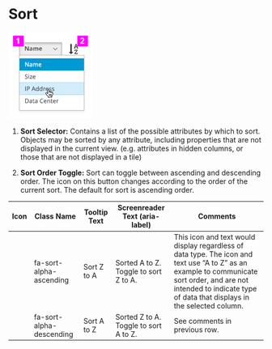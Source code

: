 # Sort

![Image highlighting attribute selector](img/sort_expand.png)

  1. **Sort Selector:** Contains a list of the possible attributes by which to sort. Objects may be sorted by any attribute, including properties that are not displayed in the current view. (e.g. attributes in hidden columns, or those that are not displayed in a tile)

  1. **Sort Order Toggle:** Sort can toggle between ascending and descending order. The icon on this button changes according to the order of the current sort. The default for sort is ascending order.


  | Icon | Class Name | Tooltip Text | Screenreader Text (aria-label) | Comments |
  | ---- | ---------- | ------------ | ------------------------------ | -------- |
  | <span class="fa fa-sort-alpha-asc"></span> | fa-sort-alpha-ascending | Sort Z to A | Sorted A to Z. Toggle to sort Z to A. | This icon and text would display regardless of data type. The icon and text use “A to Z” as an example to communicate sort order, and are not intended to indicate type of data that displays in the selected column. |
  | <span class="fa fa-sort-alpha-desc"></span> | fa-sort-alpha-descending | Sort A to Z | Sorted Z to A. Toggle to sort A to Z. | See comments in previous row. |
